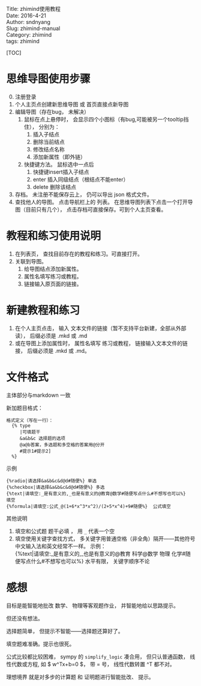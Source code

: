 Title: zhimind使用教程   
Date: 2016-4-21       
Author: sndnyang  
Slug: zhimind-manual   
Category: zhimind  
tags: zhimind  

[TOC]

# 思维导图使用步骤

0. 注册登录
1. 个人主页点创建新思维导图 或 首页直接点新导图
2. 编辑导图（存在bug， 未解决）    
    1. 鼠标在点上悬停时， 会显示四个小图标（有bug,可能被另一个tooltip挡住）， 分别为：
        1. 插入子结点
        2. 删除当前结点
        3. 修改结点名称
        4. 添加新属性（即外链）
    2. 快捷键方法。 鼠标选中一点后      
        1. 快捷键insert插入子结点
        2. enter 插入同级结点（根结点不能enter）
        3. delete 删除该结点
3. 存档。 未注册不能保存云上， 仍可以导出 json 格式文件。
4. 查找他人的导图。 点击导航栏上的 列表。 在思维导图列表下点击一个打开导图（目前只有几个）， 点击存档可直接保存。可到个人主页查看。

# 教程和练习使用说明

1. 在列表页， 查找目前存在的教程和练习。可直接打开。
2. 关联到导图。  
	1. 给导图结点添加新属性。
	2. 属性名填写练习或教程。
	3. 链接输入原页面的链接。

# 新建教程和练习

1. 在个人主页点击， 输入 文本文件的链接（暂不支持平台新建，全部从外部读）， 后缀必须是 .mkd 或 .md
2. 或在导图上添加属性时， 属性名填写 练习或教程， 链接输入文本文件的链接， 后缀必须是 .mkd 或 .md。

# 文件格式

主体部分与markdown 一致

新加题目格式：

	格式定义（写在一行）：
	  {% type
	     |可填题干
	     &a&b&c 选择题的选项 
	     @a@b答案，多选题和多空格的答案用@分开 
	     #提示1#提示2]
	  %}



示例

	{%radio|请选择&a&b&c&d@d#随便%} 单选
	{%checkbox|请选择&a&b&c&d@d#随便%} 多选
	{%text|请填空:_是有意义的,_也是有意义的@教育@数学#随便写点什么#不想写也可以%}  填空
	{%formula|请填空:公式_@(1+6*x^3*x^2)/(2+5*x^4)+9#随便%}  公式填空

其他说明

1. 填空和公式题 题干必填 ， 用 `_` 代表一个空
2. 填空使用关键字查找方式， 多关键字用普通空格（非全角）隔开——其他符号中文输入法和英文经常不一样。 示例：  
       {%text|请填空:_是有意义的,_也是有意义的@教育 科学@数学 物理 化学#随便写点什么#不想写也可以%} 
    水平有限， 关键字顺序不论

# 感想

目标是能智能地批改 数学、 物理等客观题作业， 并智能地给以思路提示。

但还没有想法。

选择题简单， 但提示不智能——选择题还算好了。

填空题难准确。提示也很死。

公式比较都比较困难， sympy 的 `simplify_logic` 凑合用， 但只认普通函数， 线性代数或方程, 如 $ w^Tx+b=0 $， 带 = 号， 线性代数转置 ^T 都不对。

理想境界 就是对多步的计算题 和 证明题进行智能批改、 提示。


